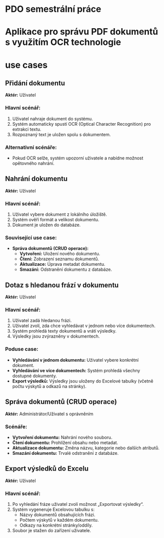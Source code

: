 # PDO semestrální práce
# Aplikace pro správu PDF dokumentů s využitím OCR technologie

# use cases


## Přidání dokumentu
**Aktér:** Uživatel  

### Hlavní scénář:
1. Uživatel nahraje dokument do systému.
2. Systém automaticky spustí OCR (Optical Character Recognition) pro extrakci textu.
3. Rozpoznaný text je uložen spolu s dokumentem.

### Alternativní scénáře:
- Pokud OCR selže, systém upozorní uživatele a nabídne možnost opětovného nahrání.

## Nahrání dokumentu
**Aktér:** Uživatel  

### Hlavní scénář:
1. Uživatel vybere dokument z lokálního úložiště.
2. Systém ověří formát a velikost dokumentu.
3. Dokument je uložen do databáze.

### Související use case:
- **Správa dokumentů (CRUD operace):**  
  - **Vytvoření:** Uložení nového dokumentu.  
  - **Čtení:** Zobrazení seznamu dokumentů.  
  - **Aktualizace:** Úprava metadat dokumentu.  
  - **Smazání:** Odstranění dokumentu z databáze.  

## Dotaz s hledanou frází v dokumentu
**Aktér:** Uživatel  

### Hlavní scénář:
1. Uživatel zadá hledanou frázi.
2. Uživatel zvolí, zda chce vyhledávat v jednom nebo více dokumentech.
3. Systém prohledá texty dokumentů a vrátí výsledky.
4. Výsledky jsou zvýrazněny v dokumentech.

### Poduse case:
- **Vyhledávání v jednom dokumentu:** Uživatel vybere konkrétní dokument.
- **Vyhledávání ve více dokumentech:** Systém prohledá všechny dostupné dokumenty.
- **Export výsledků:** Výsledky jsou uloženy do Excelové tabulky (včetně počtu výskytů a odkazů na stránky).

## Správa dokumentů (CRUD operace)
**Aktér:** Administrátor/Uživatel s oprávněním  

### Scénáře:
- **Vytvoření dokumentu:** Nahrání nového souboru.
- **Čtení dokumentu:** Prohlížení obsahu nebo metadat.
- **Aktualizace dokumentu:** Změna názvu, kategorie nebo dalších atributů.
- **Smazání dokumentu:** Trvalé odstranění z databáze.

## Export výsledků do Excelu
**Aktér:** Uživatel  

### Hlavní scénář:
1. Po vyhledání fráze uživatel zvolí možnost „Exportovat výsledky“.
2. Systém vygeneruje Excelovou tabulku s:
   - Názvy dokumentů obsahujících frázi.
   - Počtem výskytů v každém dokumentu.
   - Odkazy na konkrétní stránky/oddíly.
3. Soubor je stažen do zařízení uživatele.
